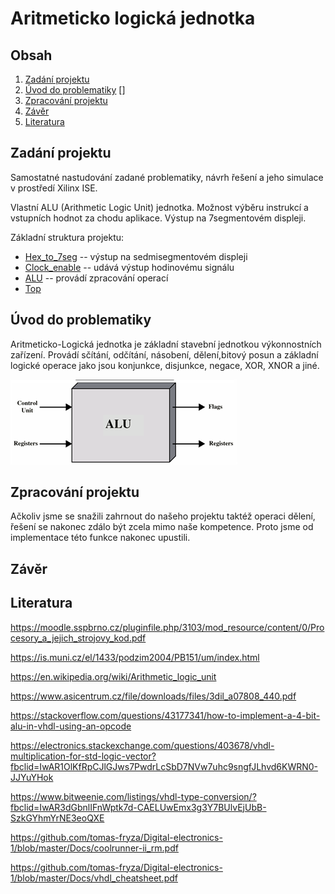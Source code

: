 # Aritmeticko logická jednotka

## Obsah
1. [Zadání projektu](#zadání-projektu)
2. [Úvod do problematiky](#úvod-do-problematiky)
   []
3. [Zpracování projektu](#zpracování-projektu)
4. [Závěr](#závěr)
5. [Literatura](#Literatura)

## Zadání projektu
Samostatné nastudování zadané problematiky, návrh řešení a jeho simulace v prostředí Xilinx ISE.

Vlastní ALU (Arithmetic Logic Unit) jednotka. Možnost výběru instrukcí a vstupních hodnot za chodu aplikace. Výstup na 7segmentovém displeji.


Základní struktura projektu:
+ [Hex_to_7seg](hex_to_7seg.vhd)    -- výstup na sedmisegmentovém displeji
+ [Clock_enable](clock_enable.vhd)  -- udává výstup hodinovému signálu
+ [ALU](ALU.vhd)                -- provádí zpracování operací
+ [Top](top.vhd)

## Úvod do problematiky

Aritmeticko-Logická jednotka je základní stavební jednotkou výkonnostních zařízení. Provádí sčítání, odčítání, násobení, dělení,bitový posun a základní logické operace jako jsou konjunkce, disjunkce, negace, XOR, XNOR a jiné.

![Blokové schéma](https://github.com/xfrolk03/Digital-electronics-1/blob/master/Labs/09_Project/images/alu-teorie.png)

## Zpracování projektu


Ačkoliv jsme se snažili zahrnout do našeho projektu taktéž operaci dělení, řešení se nakonec zdálo být zcela mimo naše kompetence. Proto jsme od implementace této funkce nakonec upustili.


## Závěr

## Literatura

https://moodle.sspbrno.cz/pluginfile.php/3103/mod_resource/content/0/Procesory_a_jejich_strojovy_kod.pdf

https://is.muni.cz/el/1433/podzim2004/PB151/um/index.html

https://en.wikipedia.org/wiki/Arithmetic_logic_unit

https://www.asicentrum.cz/file/downloads/files/3dil_a07808_440.pdf

https://stackoverflow.com/questions/43177341/how-to-implement-a-4-bit-alu-in-vhdl-using-an-opcode

https://electronics.stackexchange.com/questions/403678/vhdl-multiplication-for-std-logic-vector?fbclid=IwAR1OlKfRpCJlGJws7PwdrLcSbD7NVw7uhc9sngfJLhvd6KWRN0-JJYuYHok

https://www.bitweenie.com/listings/vhdl-type-conversion/?fbclid=IwAR3dGbnlIFnWptk7d-CAELUwEmx3g3Y7BUlvEjUbB-SzkGYhmYrNE3eoQXE

https://github.com/tomas-fryza/Digital-electronics-1/blob/master/Docs/coolrunner-ii_rm.pdf

https://github.com/tomas-fryza/Digital-electronics-1/blob/master/Docs/vhdl_cheatsheet.pdf
